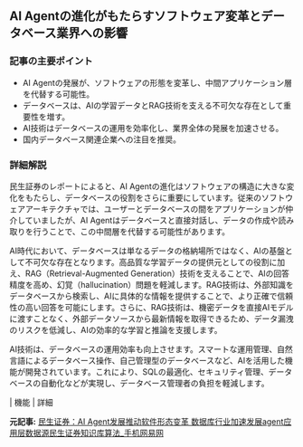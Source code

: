 ## AI Agentの進化がもたらすソフトウェア変革とデータベース業界への影響

### 記事の主要ポイント

* AI Agentの発展が、ソフトウェアの形態を変革し、中間アプリケーション層を代替する可能性。
* データベースは、AIの学習データとRAG技術を支える不可欠な存在として重要性を増す。
* AI技術はデータベースの運用を効率化し、業界全体の発展を加速させる。
* 国内データベース関連企業への注目を推奨。

### 詳細解説

民生証券のレポートによると、AI Agentの進化はソフトウェアの構造に大きな変化をもたらし、データベースの役割をさらに重要にしています。従来のソフトウェアアーキテクチャでは、ユーザーとデータベースの間をアプリケーションが仲介していましたが、AI Agentはデータベースと直接対話し、データの作成や読み取りを行うことで、この中間層を代替する可能性があります。

AI時代において、データベースは単なるデータの格納場所ではなく、AIの基盤として不可欠な存在となります。高品質な学習データの提供元としての役割に加え、RAG（Retrieval-Augmented Generation）技術を支えることで、AIの回答精度を高め、幻覚（hallucination）問題を軽減します。RAG技術は、外部知識をデータベースから検索し、AIに具体的な情報を提供することで、より正確で信頼性の高い回答を可能にします。さらに、RAG技術は、機密データを直接AIモデルに渡すことなく、外部データソースから最新情報を取得できるため、データ漏洩のリスクを低減し、AIの効率的な学習と推論を支援します。

AI技術は、データベースの運用効率も向上させます。スマートな運用管理、自然言語によるデータベース操作、自己管理型のデータベースなど、AIを活用した機能が開発されています。これにより、SQLの最適化、セキュリティ管理、データベースの自動化などが実現し、データベース管理者の負担を軽減します。

| 機能 | 詳細 

**元記事:** [民生证券：AI Agent发展推动软件形态变革 数据库行业加速发展agent应用层数据源民生证券知识库算法_手机网易网](https://m.163.com/dy/article/JUSS2GNG05198UNI.html?clickfrom=subscribe)